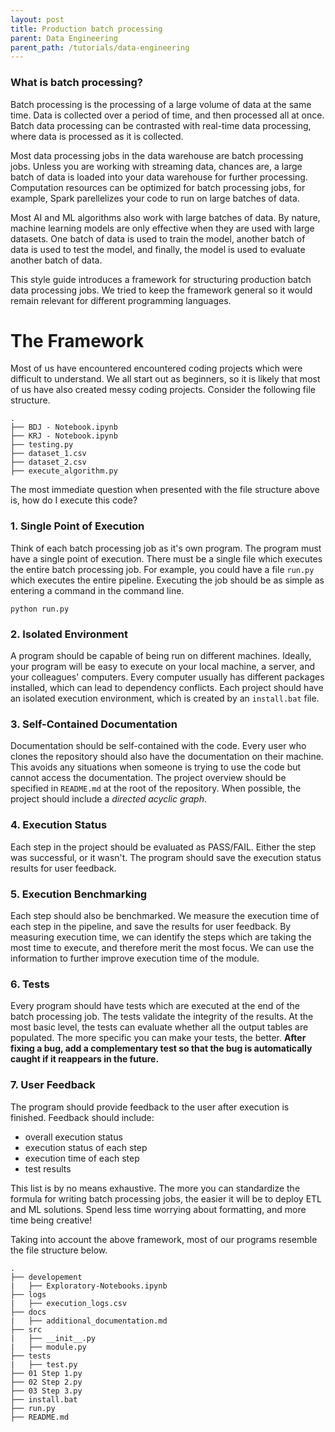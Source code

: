 ```yaml
---
layout: post
title: Production batch processing
parent: Data Engineering
parent_path: /tutorials/data-engineering
---
```


### What is batch processing?
Batch processing is the processing of a large volume of data at the same time. Data is collected over a period of time, and then processed all at once. Batch data processing can be contrasted with real-time data processing, where data is processed as it is collected.

Most data processing jobs in the data warehouse are batch processing jobs. Unless you are working with streaming data, chances are, a large batch of data is loaded into your data warehouse for further processing. Computation resources can be optimized for batch processing jobs, for example, Spark parellelizes your code to run on large batches of data.

Most AI and ML algorithms also work with large batches of data. By nature, machine learning models are only effective when they are used with large datasets. One batch of data is used to train the model, another batch of data is used to test the model, and finally, the model is used to evaluate another batch of data.

This style guide introduces a framework for structuring production batch data processing jobs. We tried to keep the framework general so it would remain relevant for different programming languages.

# **The Framework**
Most of us have encountered encountered coding projects which were difficult to understand. We all start out as beginners, so it is likely that most of us have also created messy coding projects. Consider the following file structure.

```
.
├── BDJ - Notebook.ipynb
├── KRJ - Notebook.ipynb
├── testing.py
├── dataset_1.csv
├── dataset_2.csv
├── execute_algorithm.py
```

The most immediate question when presented with the file structure above is, how do I execute this code?

### 1. Single Point of Execution
Think of each batch processing job as it's own program. The program must have a single point of execution. There must be a single file which executes the entire batch processing job. For example, you could have a file `run.py` which executes the entire pipeline. Executing the job should be as simple as entering a command in the command line.
```
python run.py
```

### 2. Isolated Environment
A program should be capable of being run on different machines. Ideally, your program will be easy to execute on your local machine, a server, and your colleagues' computers. Every computer usually has different packages installed, which can lead to dependency conflicts. Each project should have an isolated execution environment, which is created by an `install.bat` file.

### 3. Self-Contained Documentation
Documentation should be self-contained with the code. Every user who clones the repository should also have the documentation on their machine. This avoids any situations when someone is trying to use the code but cannot access the documentation. The project overview should be specified in `README.md` at the root of the repository. When possible, the project should include a *directed acyclic graph*.

### 4. Execution Status
Each step in the project should be evaluated as PASS/FAIL. Either the step was successful, or it wasn't. The program should save the execution status results for user feedback.

### 5. Execution Benchmarking
Each step should also be benchmarked. We measure the execution time of each step in the pipeline, and save the results for user feedback. By measuring execution time, we can identify the steps which are taking the most time to execute, and therefore merit the most focus. We can use the information to further improve execution time of the module.

### 6. Tests
Every program should have tests which are executed at the end of the batch processing job. The tests validate the integrity of the results. At the most basic level, the tests can evaluate whether all the output tables are populated. The more specific you can make your tests, the better. **After fixing a bug, add a complementary test so that the bug is automatically caught if it reappears in the future.**

### 7. User Feedback
The program should provide feedback to the user after execution is finished. Feedback should include:
* overall execution status
* execution status of each step
* execution time of each step
* test results

This list is by no means exhaustive. The more you can standardize the formula for writing batch processing jobs, the easier it will be to deploy ETL and ML solutions. Spend less time worrying about formatting, and more time being creative!

Taking into account the above framework, most of our programs resemble the file structure below.

```
.
├── developement
|	├── Exploratory-Notebooks.ipynb
├── logs
|	├── execution_logs.csv
├── docs
|	├── additional_documentation.md
├── src
|	├── __init__.py
|	├── module.py
├── tests
|	├── test.py
├── 01 Step 1.py
├── 02 Step 2.py
├── 03 Step 3.py
├── install.bat
├── run.py
├── README.md
```